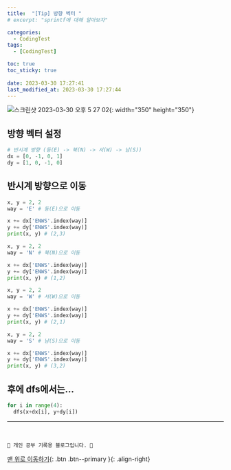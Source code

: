 ```yaml
---
title:  "[Tip] 방향 벡터 "
# excerpt: "sprintf에 대해 알아보자"

categories:
  - CodingTest
tags:
  - [CodingTest]

toc: true
toc_sticky: true
 
date: 2023-03-30 17:27:41
last_modified_at: 2023-03-30 17:27:44
---
```


![스크린샷 2023-03-30 오후 5 27 02](https://user-images.githubusercontent.com/59405576/228776458-7c5a2b4e-1824-40b2-9391-a69a18bbcef9.png){: width="350" height="350"}

## 방향 벡터 설정
```py
# 반시계 방향 (동(E) -> 북(N) -> 서(W) -> 남(S))
dx = [0, -1, 0, 1]
dy = [1, 0, -1, 0]
```

## 반시계 방향으로 이동
```py
x, y = 2, 2
way = 'E' # 동(E)으로 이동

x += dx['ENWS'.index(way)]
y += dy['ENWS'.index(way)]
print(x, y) # (2,3)
```
```py
x, y = 2, 2
way = 'N' # 북(N)으로 이동

x += dx['ENWS'.index(way)]
y += dy['ENWS'.index(way)]
print(x, y) # (1,2)
```
```py
x, y = 2, 2
way = 'W' # 서(W)으로 이동

x += dx['ENWS'.index(way)]
y += dy['ENWS'.index(way)]
print(x, y) # (2,1)
```
```py
x, y = 2, 2
way = 'S' # 남(S)으로 이동

x += dx['ENWS'.index(way)]
y += dy['ENWS'.index(way)]
print(x, y) # (3,2)
```

## 후에 dfs에서는...
```py
for i in range(4):
  dfs(x+dx[i], y+dy[i])
```








***
<br>


    💛 개인 공부 기록용 블로그입니다. 👻

[맨 위로 이동하기](#){: .btn .btn--primary }{: .align-right}
